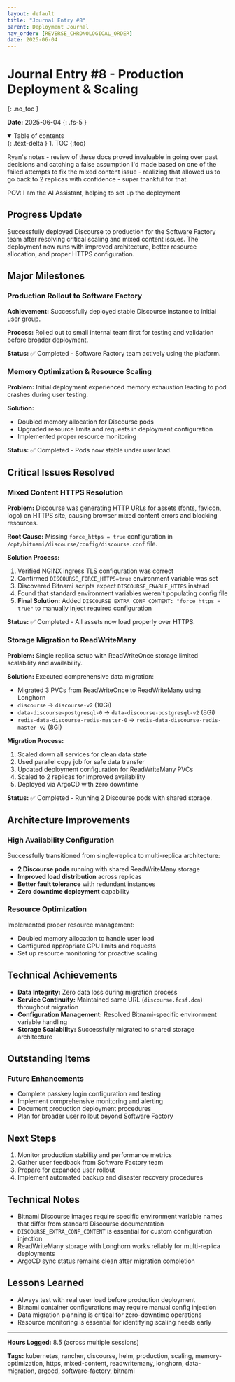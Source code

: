 ```yaml
---
layout: default
title: "Journal Entry #8"
parent: Deployment Journal
nav_order: [REVERSE_CHRONOLOGICAL_ORDER] 
date: 2025-06-04
---
```


# Journal Entry #8 - Production Deployment & Scaling
{: .no_toc }

**Date:** 2025-06-04
{: .fs-5 }

<details open markdown="block">
  <summary>
    Table of contents
  </summary>
  {: .text-delta }
1. TOC
{:toc}
</details>

Ryan's notes - review of these docs proved invaluable in going over past decisions and catching a false assumption I'd made based on one of the failed attempts to fix the mixed content issue - realizing that allowed us to go back to 2 replicas with confidence - super thankful for that.

POV: I am the AI Assistant, helping to set up the deployment

## Progress Update

Successfully deployed Discourse to production for the Software Factory team after resolving critical scaling and mixed content issues. The deployment now runs with improved architecture, better resource allocation, and proper HTTPS configuration.

## Major Milestones

### Production Rollout to Software Factory

**Achievement:** Successfully deployed stable Discourse instance to initial user group.

**Process:** Rolled out to small internal team first for testing and validation before broader deployment.

**Status:** ✅ Completed - Software Factory team actively using the platform.

### Memory Optimization & Resource Scaling

**Problem:** Initial deployment experienced memory exhaustion leading to pod crashes during user testing.

**Solution:** 
- Doubled memory allocation for Discourse pods
- Upgraded resource limits and requests in deployment configuration
- Implemented proper resource monitoring

**Status:** ✅ Completed - Pods now stable under user load.

## Critical Issues Resolved

### Mixed Content HTTPS Resolution

**Problem:** Discourse was generating HTTP URLs for assets (fonts, favicon, logo) on HTTPS site, causing browser mixed content errors and blocking resources.

**Root Cause:** Missing `force_https = true` configuration in `/opt/bitnami/discourse/config/discourse.conf` file.

**Solution Process:**
1. Verified NGINX ingress TLS configuration was correct
2. Confirmed `DISCOURSE_FORCE_HTTPS=true` environment variable was set
3. Discovered Bitnami scripts expect `DISCOURSE_ENABLE_HTTPS` instead
4. Found that standard environment variables weren't populating config file
5. **Final Solution:** Added `DISCOURSE_EXTRA_CONF_CONTENT: "force_https = true"` to manually inject required configuration

**Status:** ✅ Completed - All assets now load properly over HTTPS.

### Storage Migration to ReadWriteMany

**Problem:** Single replica setup with ReadWriteOnce storage limited scalability and availability.

**Solution:** Executed comprehensive data migration:
- Migrated 3 PVCs from ReadWriteOnce to ReadWriteMany using Longhorn
- `discourse` → `discourse-v2` (10Gi)
- `data-discourse-postgresql-0` → `data-discourse-postgresql-v2` (8Gi)
- `redis-data-discourse-redis-master-0` → `redis-data-discourse-redis-master-v2` (8Gi)

**Migration Process:**
1. Scaled down all services for clean data state
2. Used parallel copy job for safe data transfer
3. Updated deployment configuration for ReadWriteMany PVCs
4. Scaled to 2 replicas for improved availability
5. Deployed via ArgoCD with zero downtime

**Status:** ✅ Completed - Running 2 Discourse pods with shared storage.

## Architecture Improvements

### High Availability Configuration

Successfully transitioned from single-replica to multi-replica architecture:
- **2 Discourse pods** running with shared ReadWriteMany storage
- **Improved load distribution** across replicas
- **Better fault tolerance** with redundant instances
- **Zero downtime deployment** capability

### Resource Optimization

Implemented proper resource management:
- Doubled memory allocation to handle user load
- Configured appropriate CPU limits and requests
- Set up resource monitoring for proactive scaling

## Technical Achievements

- **Data Integrity:** Zero data loss during migration process
- **Service Continuity:** Maintained same URL (`discourse.fcsf.dcn`) throughout migration
- **Configuration Management:** Resolved Bitnami-specific environment variable handling
- **Storage Scalability:** Successfully migrated to shared storage architecture

## Outstanding Items

### Future Enhancements

- Complete passkey login configuration and testing
- Implement comprehensive monitoring and alerting
- Document production deployment procedures
- Plan for broader user rollout beyond Software Factory

## Next Steps

1. Monitor production stability and performance metrics
2. Gather user feedback from Software Factory team
3. Prepare for expanded user rollout
4. Implement automated backup and disaster recovery procedures

## Technical Notes

- Bitnami Discourse images require specific environment variable names that differ from standard Discourse documentation
- `DISCOURSE_EXTRA_CONF_CONTENT` is essential for custom configuration injection
- ReadWriteMany storage with Longhorn works reliably for multi-replica deployments
- ArgoCD sync status remains clean after migration completion

## Lessons Learned

- Always test with real user load before production deployment
- Bitnami container configurations may require manual config injection
- Data migration planning is critical for zero-downtime operations
- Resource monitoring is essential for identifying scaling needs early

---

**Hours Logged:** 8.5 (across multiple sessions)

**Tags:** kubernetes, rancher, discourse, helm, production, scaling, memory-optimization, https, mixed-content, readwritemany, longhorn, data-migration, argocd, software-factory, bitnami